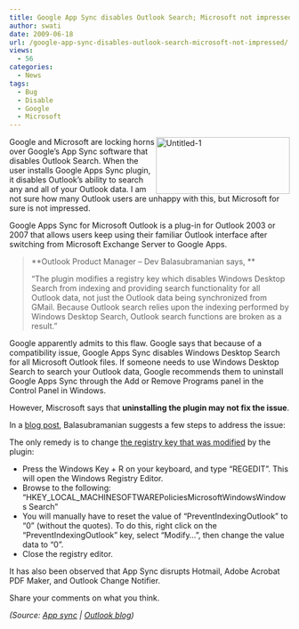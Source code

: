 ```yaml
---
title: Google App Sync disables Outlook Search; Microsoft not impressed!
author: swati
date: 2009-06-18
url: /google-app-sync-disables-outlook-search-microsoft-not-impressed/
views:
  - 56
categories:
  - News
tags:
  - Bug
  - Disable
  - Google
  - Microsoft
---
```

<img class="wp-image-50871" style="margin-left: 0px;margin-right: 0px" src="http://cdn.devilsworkshop.org/files/2009/06/untitled1.jpg" border="0" alt="Untitled-1" width="240" height="102" align="right" /> Google and Microsoft are locking horns over Google’s App Sync software that disables Outlook Search. When the user installs Google Apps Sync plugin, it disables Outlook’s ability to search any and all of your Outlook data. I am not sure how many Outlook users are unhappy with this, but Microsoft for sure is not impressed.

Google Apps Sync for Microsoft Outlook is a plug-in for Outlook 2003 or 2007 that allows users keep using their familiar Outlook interface after switching from Microsoft Exchange Server to Google Apps.

> **Outlook Product Manager &#8211; Dev Balasubramanian says, **
> 
> “The plugin modifies a registry key which disables Windows Desktop Search from indexing and providing search functionality for all Outlook data, not just the Outlook data being synchronized from GMail. Because Outlook search relies upon the indexing performed by Windows Desktop Search, Outlook search functions are broken as a result.”

Google apparently admits to this flaw. Google says that because of a compatibility issue, Google Apps Sync disables Windows Desktop Search for all Microsoft Outlook files. If someone needs to use Windows Desktop Search to search your Outlook data, Google recommends them to uninstall Google Apps Sync through the Add or Remove Programs panel in the Control Panel in Windows.

However, Miscrosoft says that **uninstalling the plugin may not fix the issue**.

In a <a href="http://blogs.msdn.com/outlook/archive/2009/06/17/google-apps-sync-disables-outlook-search.aspx" onclick="_gaq.push(['_trackEvent', 'outbound-article', 'http://blogs.msdn.com/outlook/archive/2009/06/17/google-apps-sync-disables-outlook-search.aspx', 'blog post']);" >blog post</a>, Balasubramanian suggests a few steps to address the issue:

The only remedy is to change <a href="http://technet.microsoft.com/en-us/library/cc732491%28WS.10%29.aspx#BKMK_Preventindexingmicrosoftofficeoutlook" onclick="_gaq.push(['_trackEvent', 'outbound-article', 'http://technet.microsoft.com/en-us/library/cc732491%28WS.10%29.aspx#BKMK_Preventindexingmicrosoftofficeoutlook', 'the registry key that was modified']);" >the registry key that was modified</a> by the plugin:

  * Press the Windows Key + R on your keyboard, and type “REGEDIT”. This will open the Windows Registry Editor.
  * Browse to the following: &#8220;HKEY\_LOCAL\_MACHINESOFTWAREPoliciesMicrosoftWindowsWindows Search&#8221;
  * You will manually have to reset the value of “PreventIndexingOutlook” to “0” (without the quotes). To do this, right click on the “PreventIndexingOutlook” key, select “Modify…”, then change the value data to “0”.
  * Close the registry editor.

It has also been observed that App Sync disrupts Hotmail, Adobe Acrobat PDF Maker, and Outlook Change Notifier.

Share your comments on what you think.

*(Source: <a href="http://mail.google.com/support/bin/answer.py?answer=147751" onclick="_gaq.push(['_trackEvent', 'outbound-article', 'http://mail.google.com/support/bin/answer.py?answer=147751', 'App sync']);" >App sync</a> | <a href="http://blogs.msdn.com/outlook/archive/2009/06/17/google-apps-sync-disables-outlook-search.aspx" onclick="_gaq.push(['_trackEvent', 'outbound-article', 'http://blogs.msdn.com/outlook/archive/2009/06/17/google-apps-sync-disables-outlook-search.aspx', 'Outlook blog']);" >Outlook blog</a>)*
